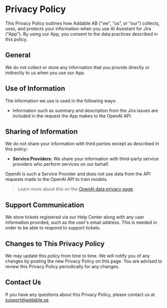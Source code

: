 # Privacy Policy

This Privacy Policy outlines how Addable AB  (“we”, “us”, or “our”) collects, uses, and protects your information when you use AI Assistant for Jira ("App").
By using our App, you consent to the data practices described in this policy.

## General

We do not collect or store any information that you provide directly or indirectly to us when you use our App.

## Use of Information

The information we use is used in the following ways:

- Information such as summary and description from the Jira issues are included in the request the App makes to the OpenAI API.


## Sharing of Information

We do not share your information with third parties except as described in this policy:

- **Service Providers:** We share your information with third-party service providers who perform services on our behalf.

OpenAI is such a Service Provider and does not use data from the API requests made to the OpenAI API to train models.

> Learn more about this on the [OpenAI data privacy page](https://openai.com/enterprise-privacy").

## Support Communication

We store tickets registered via our Help Center along with any user information provided, such as the user's email address. 
This is needed in order to be able to respond to support tickets.

## Changes to This Privacy Policy

We may update this policy from time to time. We will notify you of any changes by posting the new Privacy Policy on this page.
You are advised to review this Privacy Policy periodically for any changes.

## Contact Us

If you have any questions about this Privacy Policy, please contact us at [support@addable.se](support@addable.se).
